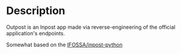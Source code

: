 # Description

Outpost is an Inpost app made via reverse-engineering of the official application's endpoints.

Somewhat based on the [IFOSSA/inpost-python](https://github.com/IFOSSA/inpost-python)